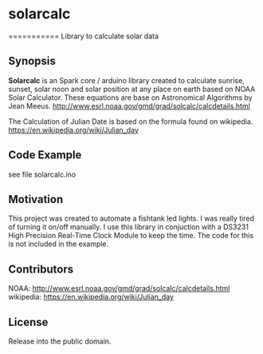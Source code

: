 # solarcalc
===========
Library to calculate solar data

## Synopsis

**Solarcalc** is an Spark core / arduino library created to calculate sunrise, sunset, solar noon and solar position at any place on earth based on NOAA Solar Calculator. These equations are base on Astronomical Algorithms by Jean Meeus.
http://www.esrl.noaa.gov/gmd/grad/solcalc/calcdetails.html

The Calculation of Julian Date is based on the formula found on wikipedia.
https://en.wikipedia.org/wiki/Julian_day

## Code Example
  
see file solarcalc.ino

## Motivation

This project was created to automate a fishtank led lights. I was really tired of turning it on/off manually.
I use this library in conjuction with a DS3231 High Precision Real-Time Clock Module to keep the time. The code for this is not included in the example.

## Contributors

NOAA: http://www.esrl.noaa.gov/gmd/grad/solcalc/calcdetails.html
wikipedia: https://en.wikipedia.org/wiki/Julian_day

## License

Release into the public domain.

